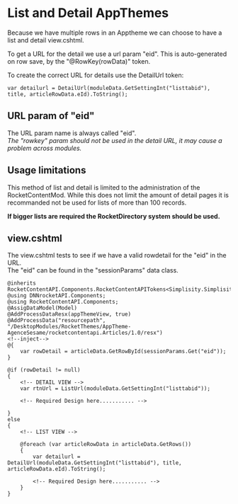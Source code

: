 ﻿# List and Detail AppThemes
Because we have multiple rows in an Apptheme we can choose to have a list and detail view.cshtml.  

To get a URL for the detail we use a url param "eid".  This is auto-generated on row save, by the "@RowKey(rowData)" token.  

To create the correct URL for details use the DetailUrl token:
```
var detailurl = DetailUrl(moduleData.GetSettingInt("listtabid"), title, articleRowData.eId).ToString();
```
## URL param of "eid"
The URL param name is always called "eid".  
*The "rowkey" param should not be used in the detail URL, it may cause a problem across modules.*

## Usage limitations
This method of list and detail is limited to the administration of the RocketContentMod.  While this does not limit the amount of detail pages it is recommanded not be used for lists of more than 100 records.  

**If bigger lists are required the RocketDirectory system should be used.**

## view.cshtml
The view.cshtml tests to see if we have a valid rowdetail for the "eid" in the URL.  
The "eid" can be found in the "sessionParams" data class.  
```
@inherits RocketContentAPI.Components.RocketContentAPITokens<Simplisity.SimplisityRazor>
@using DNNrocketAPI.Components;
@using RocketContentAPI.Components;
@AssigDataModel(Model)
@AddProcessDataResx(appThemeView, true)
@AddProcessData("resourcepath", "/DesktopModules/RocketThemes/AppTheme-AgenceSesame/rocketcontentapi.Articles/1.0/resx")
<!--inject-->
@{
    var rowDetail = articleData.GetRowById(sessionParams.Get("eid"));
}

@if (rowDetail != null)
{
    <!-- DETAIL VIEW --> 
    var rtnUrl = ListUrl(moduleData.GetSettingInt("listtabid"));

    <!-- Required Design here........... -->

}
else
{
    <!-- LIST VIEW --> 

    @foreach (var articleRowData in articleData.GetRows())
    {
        var detailurl = DetailUrl(moduleData.GetSettingInt("listtabid"), title, articleRowData.eId).ToString();

        <!-- Required Design here........... -->
    }
}
```

